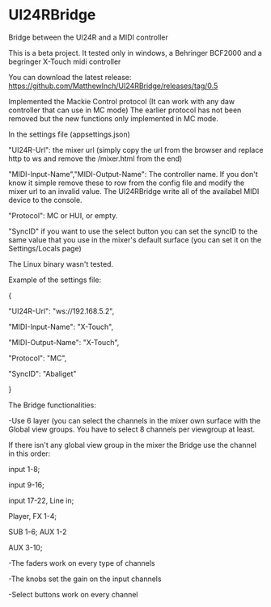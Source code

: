 # UI24RBridge
Bridge between the UI24R and a MIDI controller

This is a beta project.
It tested only in windows, a Behringer BCF2000 and a begringer X-Touch midi controller

You can download the latest release: https://github.com/MatthewInch/UI24RBridge/releases/tag/0.5

Implemented the Mackie Control protocol (It can work with any daw controller that can use in MC mode)
The earlier protocol has not been removed but the new functions only implemented in MC mode.

In the settings file (appsettings.json)

"UI24R-Url": the mixer url (simply copy the url from the browser and replace http to ws and remove the /mixer.html from the end)

"MIDI-Input-Name","MIDI-Output-Name": The controller name. If you don't know it simple remove these to row from the config file and modify the mixer url to an invalid value. The UI24RBridge write all of the availabel MIDI device to the console.

"Protocol": MC or HUI, or empty.

"SyncID" if you want to use the select button you can set the syncID to the same value that you use in the mixer's default surface (you can set it on the Settings/Locals page)

The Linux binary wasn't tested.

Example of the settings file:

{

"UI24R-Url": "ws://192.168.5.2",

"MIDI-Input-Name": "X-Touch",

"MIDI-Output-Name": "X-Touch",

"Protocol": "MC",

"SyncID": "Abaliget"

}

The Bridge functionalities:

-Use 6 layer (you can select the channels in the mixer own surface with the Global view groups. You have to select 8 channels per viewgroup at least.

If there isn't any global view group in the mixer the Bridge use the channel in this order:

input 1-8;

input 9-16;

input 17-22, Line in;

Player, FX 1-4;

SUB 1-6; AUX 1-2

AUX 3-10;

-The faders work on every type of channels

-The knobs set the gain on the input channels

-Select buttons work on every channel
